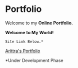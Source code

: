# Portfolio

Welcome to my **Online Portfolio.**

**Welcome to My World!**
```
Site Link Below.*
```
[Arittra's Portfolio](https://arittra-bag.github.io/Portfolio/)

*Under Development Phase